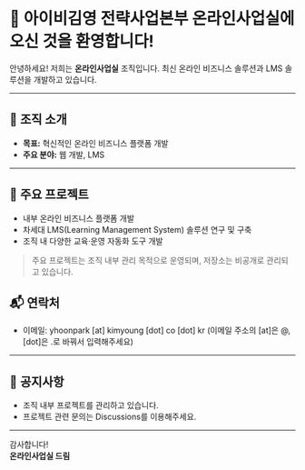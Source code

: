 # 👋 아이비김영 전략사업본부 온라인사업실에 오신 것을 환영합니다!

안녕하세요! 저희는 **온라인사업실** 조직입니다.
최신 온라인 비즈니스 솔루션과 LMS 솔루션을 개발하고 있습니다.

---

## 🏢 조직 소개

- **목표:** 혁신적인 온라인 비즈니스 플랫폼 개발
- **주요 분야:** 웹 개발, LMS

---

## 🌟 주요 프로젝트

- 내부 온라인 비즈니스 플랫폼 개발
- 차세대 LMS(Learning Management System) 솔루션 연구 및 구축
- 조직 내 다양한 교육·운영 자동화 도구 개발

> 주요 프로젝트는 조직 내부 관리 목적으로 운영되며, 저장소는 비공개로 관리되고 있습니다.

## 📬 연락처

- 이메일: yhoonpark [at] kimyoung [dot] co [dot] kr
  (이메일 주소의 [at]은 @, [dot]은 .로 바꿔서 입력해주세요)

---

## 📢 공지사항

- 조직 내부 프로젝트를 관리하고 있습니다.
- 프로젝트 관련 문의는 Discussions를 이용해주세요.

---

감사합니다!  
**온라인사업실 드림**
